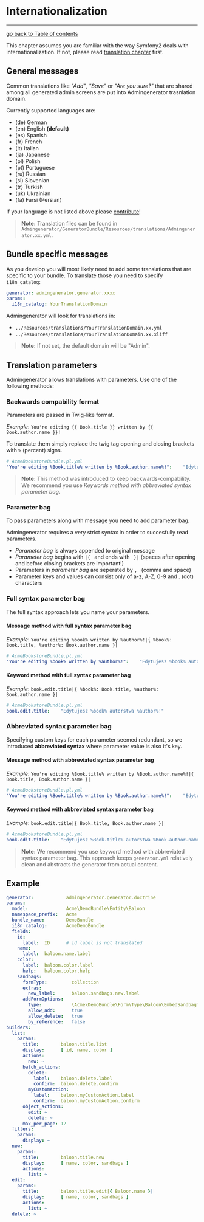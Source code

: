 # Internationalization
---------------------------------------

[go back to Table of contents][back-to-index]

[back-to-index]: https://github.com/symfony2admingenerator/AdmingeneratorGeneratorBundle/blob/master/Resources/doc/documentation.md#7-internationalization

This chapter assumes you are familiar with the way Symfony2 deals with 
internationalization. If not, please read [translation chapter][i18n-1] first.

[i18n-1]: http://symfony.com/doc/current/book/translation.html

## General messages

Common translations like *"Add"*, *"Save"* or *"Are you sure?"* that are shared 
among all generated admin screens are put into Admingenerator trasnlation domain.
  
Currently supported languages are:

* (de) German
* (en) English **(default)**
* (es) Spanish
* (fr) French
* (it) Italian
* (ja) Japanese
* (pl) Polish
* (pt) Portuguese
* (ru) Russian
* (sl) Slovenian
* (tr) Turkish
* (uk) Ukrainian
* (fa) Farsi (Persian)

If your language is not listed above please [contribute][general-1]!

[general-1]: https://github.com/symfony2admingenerator/AdmingeneratorGeneratorBundle

> **Note:** Translation files can be found in `Admingenerator/GeneratorBundle/Resources/translations/Admingenerator.xx.yml`.

## Bundle specific messages

As you develop you will most likely need to add some translations that are 
specific to your bundle. To translate those you need to specify `i18n_catalog`:

```yaml
generator: admingenerator.generator.xxxx
params:
  i18n_catalog: YourTranslationDomain
```
  
Admingenerator will look for translations in: 
  
* `../Resources/translations/YourTranslationDomain.xx.yml`
* `../Resources/translations/YourTranslationDomain.xx.xliff`

> **Note:** If not set, the default domain will be "Admin".  

## Translation parameters

Admingenerator allows translations with parameters. Use one of the following methods:

### Backwards compability format

Parameters are passed in Twig-like format. 

*Example*: `You're editing {{ Book.title }} written by {{ Book.author.name }}!`

To translate them simply replace the twig tag opening and closing brackets 
with `%` (percent) signs.

```yaml
# AcmeBookstoreBundle.pl.yml
"You're editing %Book.title% written by %Book.author.name%!":    "Edytujesz %Book.title% autorstwa %Book.author.name%!"
```

> **Note:** This method was introduced to keep backwards-compability. We recommend 
you use *Keywords method with abbreviated syntax parameter bag*.

### Parameter bag

To pass parameters along with message you need to add parameter bag.

Admingenerator requires a very strict syntax in order to succesfully read parameters.

* *Parameter bag* is always appended to original message
* *Parameter bag* begins with `|{ ` and ends with ` }|` (spaces after opening 
and before closing brackets are important!)
* Parameters in *parameter bag* are seperated by `, ` (comma and space)
* Parameter keys and values can consist only of a-z, A-Z, 0-9 and . (dot) characters

### Full syntax parameter bag

The full syntax approach lets you name your parameters.

#### Message method with full syntax parameter bag

*Example*: `You're editing %book% written by %author%!|{ %book%: Book.title, %author%: Book.author.name }|`

```yaml
# AcmeBookstoreBundle.pl.yml
"You're editing %book% written by %author%!":    "Edytujesz %book% autorstwa %author%!"
```

#### Keyword method with full syntax parameter bag

*Example*: `book.edit.title|{ %book%: Book.title, %author%: Book.author.name }|`

```yaml
# AcmeBookstoreBundle.pl.yml
book.edit.title:    "Edytujesz %book% autorstwa %author%!"
```

### Abbreviated syntax parameter bag

Specifying custom keys for each parameter seemed redundant, so we introduced 
**abbreviated syntax** where parameter value is also it's key.

#### Message method with abbreviated syntax parameter bag

*Example*: `You're editing %Book.title% written by %Book.author.name%!|{ Book.title, Book.author.name }|`

```yaml
# AcmeBookstoreBundle.pl.yml
"You're editing %Book.title% written by %Book.author.name%!":    "Edytujesz %Book.title% autorstwa %Book.author.name%!"
```

#### Keyword method with abbreviated syntax parameter bag

*Example*: `book.edit.title|{ Book.title, Book.author.name }|`

```yaml
# AcmeBookstoreBundle.pl.yml
book.edit.title:    "Edytujesz %Book.title% autorstwa %Book.author.name%!"
```

> **Note:** We recommend you use keyword method with abbreviated syntax 
parameter bag. This approach keeps `generator.yml` relatively clean and 
abstracts the generator from actual content.

## Example

```yaml
generator:            admingenerator.generator.doctrine
params:
  model:              Acme\DemoBundle\Entity\Baloon
  namespace_prefix:   Acme
  bundle_name:        DemoBundle
  i18n_catalog:       AcmeDemoBundle
  fields:
    id:
      label:  ID      # id label is not translated
    name:
      label:  baloon.name.label
    color:
      label:  baloon.color.label
      help:   baloon.color.help
    sandbags:
      formType:         collection
      extras:
        new_label:      baloon.sandbags.new.label
      addFormOptions:
        type:           \Acme\DemoBundle\Form\Type\Baloon\EmbedSandbagType
        allow_add:      true
        allow_delete:   true
        by_reference:   false
builders:
  list:
    params:
      title:        baloon.title.list
      display:      [ id, name, color ]
      actions:
        new: ~
      batch_actions:
        delete: 
          label:    baloon.delete.label
          confirm:  baloon.delete.confirm
        myCustomAction:
          label:    baloon.myCustomAction.label
          confirm:  baloon.myCustomAction.confirm
      object_actions:
        edit: ~
        delete: ~
      max_per_page: 12
  filters:
    params:
      display: ~
  new:
    params:
      title:        baloon.title.new
      display:      [ name, color, sandbags ]
      actions:
        list: ~
  edit:
    params:
      title:        baloon.title.edit|{ Baloon.name }| 
      display:      [ name, color, sandbags ]
      actions:
        list: ~
  delete: ~
```